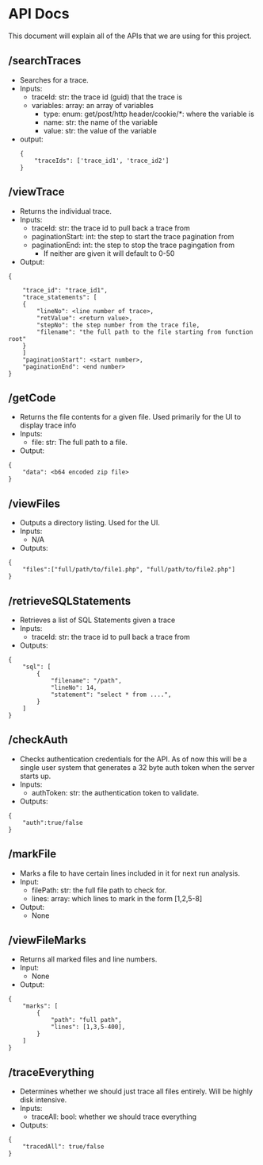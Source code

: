 # API Docs

This document will explain all of the APIs that we are using for this project. 

## /searchTraces
* Searches for a trace.
* Inputs:
	* traceId: str: the trace id (guid) that the trace is
	* variables: array: an array of variables 
		* type: enum: get/post/http header/cookie/*: where the variable is
		* name: str: the name of the variable
		* value: str: the value of the variable
* output:
	``` 
	{
		"traceIds": ['trace_id1', 'trace_id2']
	}
	```

## /viewTrace
* Returns the individual trace.
* Inputs:
	* traceId: str: the trace id to pull back a trace from
	* paginationStart: int: the step to start the trace pagination from
	* paginationEnd: int: the step to stop the trace pagingation from
		* If neither are given it will default to 0-50
* Output:
``` 
{

	"trace_id": "trace_id1",
	"trace_statements": [ 
	{
		"lineNo": <line number of trace>,
		"retValue": <return value>,
		"stepNo": the step number from the trace file,
		"filename": "the full path to the file starting from function root"
	}
	]
	"paginationStart": <start number>,
	"paginationEnd": <end number>
} 
```


## /getCode
* Returns the file contents for a given file.  Used primarily for the UI to display trace info
* Inputs:
	* file: str: The full path to a file.
* Output:
``` 
{ 
	"data": <b64 encoded zip file>
}
```

## /viewFiles
* Outputs a directory listing.  Used for the UI.
* Inputs:
	* N/A
* Outputs:
```
{
	"files":["full/path/to/file1.php", "full/path/to/file2.php"]
}

```

## /retrieveSQLStatements
* Retrieves a list of SQL Statements given a trace
* Inputs:
	* traceId: str: the trace id to pull back a trace from
* Outputs:
```
{
	"sql": [
		{
			"filename": "/path",
			"lineNo": 14,
			"statement": "select * from ....",
		}
	]
}

```


## /checkAuth
* Checks authentication credentials for the API.  As of now this will be a single user system that generates a 32 byte auth token when the server starts up.
* Inputs:
	* authToken: str: the authentication token to validate.
* Outputs:
```
{
	"auth":true/false
}
```

## /markFile
* Marks a file to have certain lines included in it for next run analysis.
* Input:
	* filePath: str: the full file path to check for.
	* lines: array: which lines to mark in the form [1,2,5-8]
* Output:
	* None
	
## /viewFileMarks
* Returns all marked files and line numbers.
* Input:
	* None
* Output:
```
{
	"marks": [
		{
			"path": "full path",
			"lines": [1,3,5-400],
		}
	]
}

```


## /traceEverything
* Determines whether we should just trace all files entirely.  Will be highly disk intensive.
* Inputs:
	* traceAll: bool: whether we should trace everything
* Outputs:
```
{
	"tracedAll": true/false
}
```
